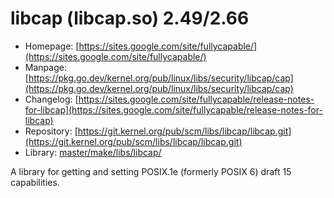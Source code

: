# libcap (libcap.so) 2.49/2.66
 - Homepage: [https://sites.google.com/site/fullycapable/](https://sites.google.com/site/fullycapable/)
 - Manpage: [https://pkg.go.dev/kernel.org/pub/linux/libs/security/libcap/cap](https://pkg.go.dev/kernel.org/pub/linux/libs/security/libcap/cap)
 - Changelog: [https://sites.google.com/site/fullycapable/release-notes-for-libcap](https://sites.google.com/site/fullycapable/release-notes-for-libcap)
 - Repository: [https://git.kernel.org/pub/scm/libs/libcap/libcap.git](https://git.kernel.org/pub/scm/libs/libcap/libcap.git)
 - Library: [master/make/libs/libcap/](https://github.com/Freetz-NG/freetz-ng/tree/master/make/libs/libcap/)

A library for getting and setting POSIX.1e (formerly POSIX 6) draft 15 capabilities.

